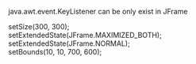 java.awt.event.KeyListener can be only exist in JFrame
  
setSize(300, 300);  
setExtendedState(JFrame.MAXIMIZED_BOTH); setExtendedState(JFrame.NORMAL);  
setBounds(10, 10, 700, 600);
